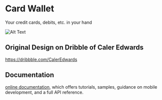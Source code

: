 # Card Wallet

Your credit cards, debits, etc. in your hand

![Alt Text](https://cdn.dribbble.com/users/1292879/screenshots/4536120/manage_cards_01.gif)

## Original Design on Dribble of Caler Edwards
https://dribbble.com/CalerEdwards
 
## Documentation 
[online documentation](https://flutter.io/docs), which offers tutorials, 
samples, guidance on mobile development, and a full API reference.
